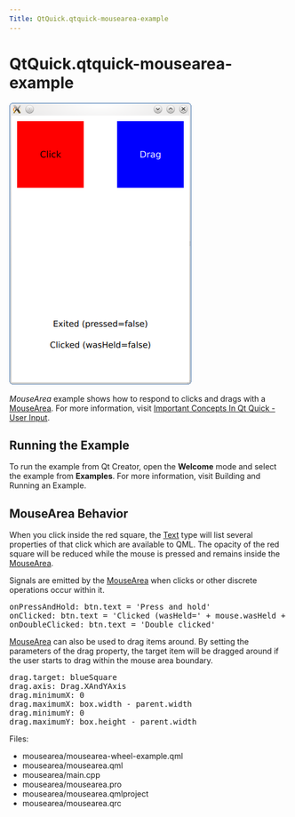 ```yaml
---
Title: QtQuick.qtquick-mousearea-example
---
```


# QtQuick.qtquick-mousearea-example

<span class="subtitle"></span>
<!-- $$$mousearea-description -->
<p class="centerAlign"><img src="../../../media/qml-mousearea-example.png" alt="" /></p><p><i>MouseArea</i> example shows how to respond to clicks and drags with a <a href="QtQuick.MouseArea.md">MouseArea</a>. For more information, visit <a href="QtQuick.qtquick-input-topic.md">Important Concepts In Qt Quick - User Input</a>.</p>
<h2 id="running-the-example">Running the Example</h2>
<p>To run the example from Qt Creator, open the <b>Welcome</b> mode and select the example from <b>Examples</b>. For more information, visit Building and Running an Example.</p>
<h2 id="mousearea-behavior">MouseArea Behavior</h2>
<p>When you click inside the red square, the <a href="QtQuick.qtquick-releasenotes.md#text">Text</a> type will list several properties of that click which are available to QML. The opacity of the red square will be reduced while the mouse is pressed and remains inside the <a href="QtQuick.MouseArea.md">MouseArea</a>.</p>
<p>Signals are emitted by the <a href="QtQuick.MouseArea.md">MouseArea</a> when clicks or other discrete operations occur within it.</p>
<pre class="qml"><span class="name">onPressAndHold</span>: <span class="name">btn</span>.<span class="name">text</span> <span class="operator">=</span> <span class="string">'Press and hold'</span>
<span class="name">onClicked</span>: <span class="name">btn</span>.<span class="name">text</span> <span class="operator">=</span> <span class="string">'Clicked (wasHeld='</span> <span class="operator">+</span> <span class="name">mouse</span>.<span class="name">wasHeld</span> <span class="operator">+</span> <span class="string">')'</span>
<span class="name">onDoubleClicked</span>: <span class="name">btn</span>.<span class="name">text</span> <span class="operator">=</span> <span class="string">'Double clicked'</span></pre>
<p><a href="QtQuick.MouseArea.md">MouseArea</a> can also be used to drag items around. By setting the parameters of the drag property, the target item will be dragged around if the user starts to drag within the mouse area boundary.</p>
<pre class="qml"><span class="name">drag</span>.target: <span class="name">blueSquare</span>
<span class="name">drag</span>.axis: <span class="name">Drag</span>.<span class="name">XAndYAxis</span>
<span class="name">drag</span>.minimumX: <span class="number">0</span>
<span class="name">drag</span>.maximumX: <span class="name">box</span>.<span class="name">width</span> <span class="operator">-</span> <span class="name">parent</span>.<span class="name">width</span>
<span class="name">drag</span>.minimumY: <span class="number">0</span>
<span class="name">drag</span>.maximumY: <span class="name">box</span>.<span class="name">height</span> <span class="operator">-</span> <span class="name">parent</span>.<span class="name">width</span></pre>
<p>Files:</p>
<ul>
<li>mousearea/mousearea-wheel-example.qml</li>
<li>mousearea/mousearea.qml</li>
<li>mousearea/main.cpp</li>
<li>mousearea/mousearea.pro</li>
<li>mousearea/mousearea.qmlproject</li>
<li>mousearea/mousearea.qrc</li>
</ul>
<!-- @@@mousearea -->
